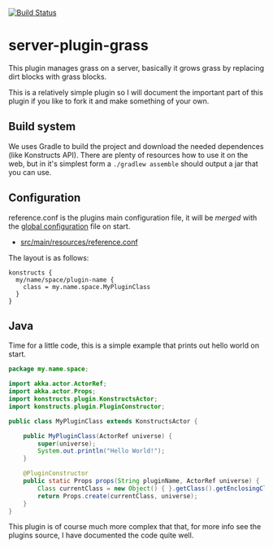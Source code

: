 [![Build Status](https://travis-ci.org/konstructs/server-plugin-grass.svg?branch=master)](https://travis-ci.org/konstructs/server-plugin-grass)

# server-plugin-grass

This plugin manages grass on a server, basically it grows grass by replacing dirt blocks with grass blocks.

This is a relatively simple plugin so I will document the important part of this plugin if you like to fork it and make something of your own.

## Build system

We uses Gradle to build the project and download the needed dependences (like Konstructs API). There are plenty of resources how to use it on the web, but in it's simplest form a `./gradlew assemble` should output a jar that you can use.

## Configuration

reference.conf is the plugins main configuration file, it will be *merged* with the [global configuration](https://github.com/konstructs/server/blob/master/src/main/resources/reference.conf) file on start.

* [src/main/resources/reference.conf](https://github.com/konstructs/server-plugin-grass/blob/master/src/main/resources/reference.conf)

The layout is as follows:
```
konstructs {
  my/name/space/plugin-name {
    class = my.name.space.MyPluginClass
  }
}
```

## Java

Time for a little code, this is a simple example that prints out hello world on start.

```java
package my.name.space;

import akka.actor.ActorRef;
import akka.actor.Props;
import konstructs.plugin.KonstructsActor;
import konstructs.plugin.PluginConstructor;

public class MyPluginClass extends KonstructsActor {

    public MyPluginClass(ActorRef universe) {
        super(universe);
        System.out.println("Hello World!");
    }

    @PluginConstructor
    public static Props props(String pluginName, ActorRef universe) {
        Class currentClass = new Object() { }.getClass().getEnclosingClass();
        return Props.create(currentClass, universe);
    }
}
```

This plugin is of course much more complex that that, for more info see the plugins source, I have documented the code quite well.
